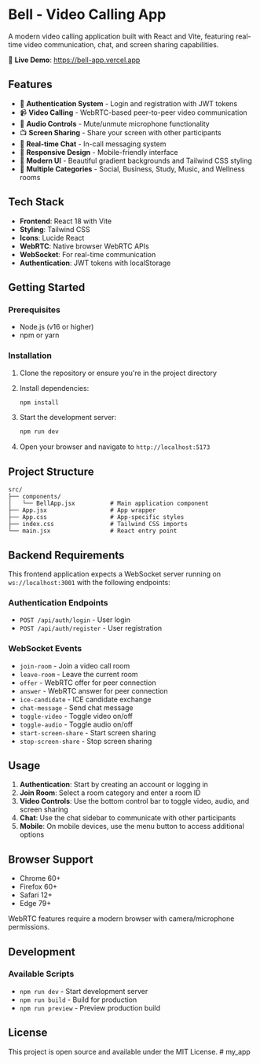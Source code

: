 # Bell - Video Calling App

A modern video calling application built with React and Vite, featuring real-time video communication, chat, and screen sharing capabilities.

🚀 **Live Demo**: https://bell-app.vercel.app

## Features

- 🔐 **Authentication System** - Login and registration with JWT tokens
- 📹 **Video Calling** - WebRTC-based peer-to-peer video communication
- 🎤 **Audio Controls** - Mute/unmute microphone functionality
- 📺 **Screen Sharing** - Share your screen with other participants
- 💬 **Real-time Chat** - In-call messaging system
- 📱 **Responsive Design** - Mobile-friendly interface
- 🎨 **Modern UI** - Beautiful gradient backgrounds and Tailwind CSS styling
- 👥 **Multiple Categories** - Social, Business, Study, Music, and Wellness rooms

## Tech Stack

- **Frontend**: React 18 with Vite
- **Styling**: Tailwind CSS
- **Icons**: Lucide React
- **WebRTC**: Native browser WebRTC APIs
- **WebSocket**: For real-time communication
- **Authentication**: JWT tokens with localStorage

## Getting Started

### Prerequisites

- Node.js (v16 or higher)
- npm or yarn

### Installation

1. Clone the repository or ensure you're in the project directory
2. Install dependencies:
   ```bash
   npm install
   ```

3. Start the development server:
   ```bash
   npm run dev
   ```

4. Open your browser and navigate to `http://localhost:5173`

## Project Structure

```
src/
├── components/
│   └── BellApp.jsx          # Main application component
├── App.jsx                  # App wrapper
├── App.css                  # App-specific styles
├── index.css                # Tailwind CSS imports
└── main.jsx                 # React entry point
```

## Backend Requirements

This frontend application expects a WebSocket server running on `ws://localhost:3001` with the following endpoints:

### Authentication Endpoints
- `POST /api/auth/login` - User login
- `POST /api/auth/register` - User registration

### WebSocket Events
- `join-room` - Join a video call room
- `leave-room` - Leave the current room
- `offer` - WebRTC offer for peer connection
- `answer` - WebRTC answer for peer connection
- `ice-candidate` - ICE candidate exchange
- `chat-message` - Send chat message
- `toggle-video` - Toggle video on/off
- `toggle-audio` - Toggle audio on/off
- `start-screen-share` - Start screen sharing
- `stop-screen-share` - Stop screen sharing

## Usage

1. **Authentication**: Start by creating an account or logging in
2. **Join Room**: Select a room category and enter a room ID
3. **Video Controls**: Use the bottom control bar to toggle video, audio, and screen sharing
4. **Chat**: Use the chat sidebar to communicate with other participants
5. **Mobile**: On mobile devices, use the menu button to access additional options

## Browser Support

- Chrome 60+
- Firefox 60+
- Safari 12+
- Edge 79+

WebRTC features require a modern browser with camera/microphone permissions.

## Development

### Available Scripts

- `npm run dev` - Start development server
- `npm run build` - Build for production
- `npm run preview` - Preview production build

## License

This project is open source and available under the MIT License.
#   m y _ a p p 
 
 
